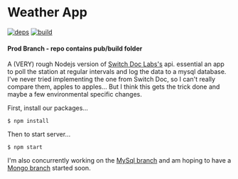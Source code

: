 # Weather App

[![deps][dave-image]][dave-url] [![build][travis-image]][travis-url]

#### Prod Branch - repo contains pub/build folder
A (VERY) rough Nodejs version of  [Switch Doc Labs's](https://github.com/switchdoclabs/OurWeatherWeatherPlus) api. essential an app to poll the station at regular intervals and log the data to a mysql database. I've never tried implementing the one from Switch Doc, so I can't really compare them, apples to apples... But I think this gets the trick done and maybe a few environmental specific changes.

First, install our packages...

`$ npm install`

Then to start server...

`$ npm start`

I'm also concurrently working on the [MySql branch](https://github.com/zerosquadron/weatherApp/tree/mysql) and am hoping to have a [Mongo branch](https://github.com/zerosquadron/weatherApp/tree/mongodb) started soon.

[dave-image]: https://david-dm.org/zerosquadron/weatherApp.svg
[dave-url]: http://github.com/zerosquadron/weatherApp
[travis-image]: https://travis-ci.org/zerosquadron/weatherApp.svg?branch=prod
[travis-url]: http://github.com/zerosquadron/weatherApp
